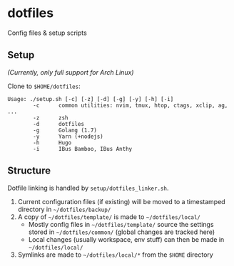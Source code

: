 # dotfiles
Config files & setup scripts

## Setup
<em>(Currently, only full support for Arch Linux)</em>

Clone to `$HOME/dotfiles`:

```
Usage: ./setup.sh [-c] [-z] [-d] [-g] [-y] [-h] [-i]
        -c      common utilities: nvim, tmux, htop, ctags, xclip, ag, ...
        -z      zsh
        -d      dotfiles
        -g      Golang (1.7)
        -y      Yarn (+nodejs)
        -h      Hugo
        -i      IBus Bamboo, IBus Anthy
```

## Structure

Dotfile linking is handled by `setup/dotfiles_linker.sh`.

1. Current configuration files (if existing) will be moved to a timestamped
   directory in `~/dotfiles/backup/` 
2. A copy of `~/dotfiles/template/` is made to `~/dotfiles/local/`
    - Mostly config files in `~/dotfiles/template/` source the settings stored in `~/dotfiles/common/` (global changes are tracked here) 
    - Local changes (usually workspace, env stuff) can then be made in `~/dotfiles/local/`
3. Symlinks are made to `~/dotfiles/local/*` from the `$HOME` directory
